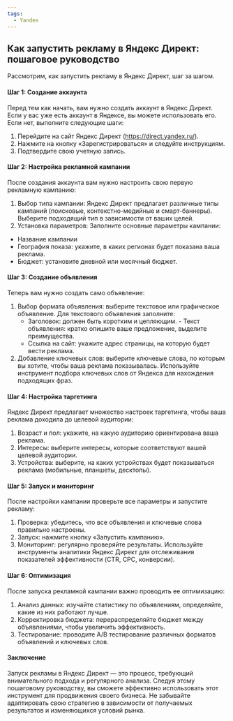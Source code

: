 ```yaml
---
tags:
  - Yandex
---
```


<!-- Yandex.Metrika counter --> 
<script type="text/javascript" > 
   (function(m,e,t,r,i,k,a){m[i]=m[i]||function(){(m[i].a=m[i].a||[]).push(arguments)}; 
   m[i].l=1*new Date(); 
   for (var j = 0; j < document.scripts.length; j++) {if (document.scripts[j].src === r) { return; }} 
   k=e.createElement(t),a=e.getElementsByTagName(t)[0],k.async=1,k.src=r,a.parentNode.insertBefore(k,a)}) 
   (window, document, "script", "https://mc.yandex.ru/metrika/tag.js", "ym"); 
 
   ym(98576815, "init", { 
        clickmap:true, 
        trackLinks:true, 
        accurateTrackBounce:true, 
        webvisor:true 
   }); 
</script> 
<noscript><div><img src="https://mc.yandex.ru/watch/98576815" style="position:absolute; left:-9999px;" alt="" /></div></noscript> 
<!-- /Yandex.Metrika counter -->


## Как запустить рекламу в Яндекс Директ: пошаговое руководство

Рассмотрим, как запустить рекламу в Яндекс Директ, шаг за шагом.


#### Шаг 1: Создание аккаунта
Перед тем как начать, вам нужно создать аккаунт в Яндекс Директ. Если у вас уже есть аккаунт в Яндексе, вы можете использовать его. Если нет, выполните следующие шаги:
1. Перейдите на сайт Яндекс Директ (https://direct.yandex.ru/).
2. Нажмите на кнопку «Зарегистрироваться» и следуйте инструкциям.
3. Подтвердите свою учетную запись.


#### Шаг 2: Настройка рекламной кампании
После создания аккаунта вам нужно настроить свою первую рекламную кампанию:
1. Выбор типа кампании: Яндекс Директ предлагает различные типы кампаний (поисковые, контекстно-медийные и смарт-баннеры). Выберите подходящий тип в зависимости от ваших целей.  
2. Установка параметров: Заполните основные параметры кампании:   
- Название кампании
- География показа: укажите, в каких регионах будет показана ваша реклама.   
- Бюджет: установите дневной или месячный бюджет.


#### Шаг 3: Создание объявления
Теперь вам нужно создать само объявление:
1. Выбор формата объявления: выберите текстовое или графическое объявление. Для текстового объявления заполните:
   - Заголовок: должен быть коротким и цепляющим.   - Текст объявления: кратко опишите ваше предложение, выделите преимущества.
   - Ссылка на сайт: укажите адрес страницы, на которую будет вести реклама.
2. Добавление ключевых слов: выберите ключевые слова, по которым вы хотите, чтобы ваша реклама показывалась. Используйте инструмент подбора ключевых слов от Яндекса для нахождения подходящих фраз.


#### Шаг 4: Настройка таргетинга
Яндекс Директ предлагает множество настроек таргетинга, чтобы ваша реклама доходила до целевой аудитории:
1. Возраст и пол: укажите, на какую аудиторию ориентирована ваша реклама.
2. Интересы: выберите интересы, которые соответствуют вашей целевой аудитории.
3. Устройства: выберите, на каких устройствах будет показываться реклама (мобильные, планшеты, десктопы).


#### Шаг 5: Запуск и мониторинг
После настройки кампании проверьте все параметры и запустите рекламу:
1. Проверка: убедитесь, что все объявления и ключевые слова правильно настроены.
2. Запуск: нажмите кнопку «Запустить кампанию».
3. Мониторинг: регулярно проверяйте результаты. Используйте инструменты аналитики Яндекс Директ для отслеживания показателей эффективности (CTR, CPC, конверсии).


#### Шаг 6: Оптимизация
После запуска рекламной кампании важно проводить ее оптимизацию:
1. Анализ данных: изучайте статистику по объявлениям, определяйте, какие из них работают лучше.
2. Корректировка бюджета: перераспределяйте бюджет между объявлениями, чтобы увеличить эффективность.
3. Тестирование: проводите A/B тестирование различных форматов объявлений и ключевых слов.


#### Заключение
Запуск рекламы в Яндекс Директ — это процесс, требующий внимательного подхода и регулярного анализа. Следуя этому пошаговому руководству, вы сможете эффективно использовать этот инструмент для продвижения своего бизнеса. Не забывайте адаптировать свою стратегию в зависимости от получаемых результатов и изменяющихся условий рынка.